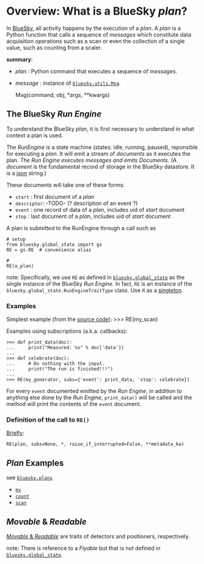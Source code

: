 # Overview: What is a BlueSky *plan*?

In [BlueSky](https://github.com/NSLS-II/bluesky), all activity happens by the execution of a *plan*.
A *plan* is a Python function that calls a sequence of *messages* which
constitute data acquisition operations 
such as a scan or even the collection of a single value, such as counting from a scaler.

**summary**: 

* *plan* : Python command that executes a sequence of *messages*.
* *message* : instance of [`bluesky.utils.Msg`](https://github.com/NSLS-II/bluesky/blob/master/bluesky/utils.py#L23).

    Msg(command, obj, *args, **kwargs)

## The BlueSky *Run Engine*

To understand the BlueSky *plan*, it is first necessary to understand in what context
a plan is used.

The *RunEngine* is a state machine (states: idle, running, paused), 
reponsible for executing a *plan*.  It will emit a stream of *documents*
as it executes the plan.  *The Run Engine executes messages and emits Documents.*
(A *document* is the fundamental record of storage in the BlueSky datastore.  It is a 
[json](http://json.org/) string.)

These documents will take one of these forms:

* `start` : first document of a *plan*
* `descriptor`: -TODO- (? description of an event ?)
* `event` : one record of data of a *plan*, includes uid of *start* document
* `stop` : last document of a *plan*, includes uid of *start* document

A plan is *submitted* to the RunEngine through a call such as

    # setup
    from bluesky.global_state import gs
    RE = gs.RE  # convenience alias
    
    #
    RE(a_plan)

note: Specifically, we use `RE` as defined in 
[`bluesky.global_state`](https://github.com/NSLS-II/bluesky/blob/master/bluesky/global_state.py#L121)
as the single instance of the BlueSky *Run Engine*.  In fact, `RE` is an instance
of the `bluesky.global_state.RunEngineTraitType` class.  Use it as a 
[singleton](https://en.wikipedia.org/wiki/Singleton_pattern).

### Examples

Simplest example (from the 
[source code](https://github.com/NSLS-II/bluesky/blob/master/bluesky/run_engine.py#L488)):
    >>> RE(my_scan)

Examples using subscriptions (a.k.a. callbacks):

    >>> def print_data(doc):
    ...     print("Measured: %s" % doc['data'])
    ...
    >>> def celebrate(doc):
    ...     # Do nothing with the input.
    ...     print("The run is finished!!!")
    ...
    >>> RE(my_generator, subs={'event': print_data, 'stop': celebrate})

For every `event` documented emitted by the *Run Engine*, in addition
to anything else done by the *Run Engine*, `print_data()` will be called
and the method will print the contents of the `event` document.

### Definition of the call to `RE()`

[Briefly](https://github.com/NSLS-II/bluesky/blob/master/bluesky/run_engine.py#L488):

    RE(plan, subs=None, *, raise_if_interrupted=False, **metadata_kw)

## *Plan* Examples

see [`bluesky.plans`](https://github.com/NSLS-II/bluesky/blob/master/bluesky/plans.py)

* [`mv`](https://github.com/NSLS-II/bluesky/blob/master/bluesky/plans.py#L439)
* [`count`](https://github.com/NSLS-II/bluesky/blob/master/bluesky/plans.py#L1842)
* [`scan`](https://github.com/NSLS-II/bluesky/blob/master/bluesky/plans.py#L2013)

## *Movable* & *Readable*

[*Movable* & *Readable*](https://github.com/NSLS-II/bluesky/blob/master/bluesky/run_engine.py#L488) 
are traits of detectors and positioners, respectively.

note:  There is reference to a *Flyable* but that is not defined in
[`bluesky.global_state`](https://github.com/NSLS-II/bluesky/blob/master/bluesky/global_state.py).
